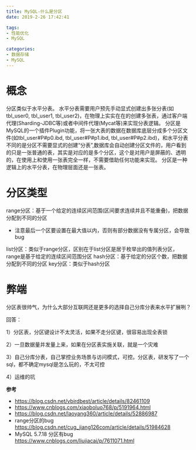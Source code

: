 ```yaml
---
title: MySQL-什么是分区
date: 2019-2-26 17:42:41

tags:
- 性能优化
- MySQL

categories:
- 数据存储
- MySQL
---
```


# 概念
分区类似于水平分表。
水平分表需要用户预先手动显式创建出多张分表(如tbl_user0, tbl_user1, tbl_user2)，在物理上实实在在的创建多张表，通过客户端代理(Sharding-JDBC等)或者中间件代理(Mycat等)来实现分表逻辑。
分区是MySQL的一个插件Plugin功能，将一张大表的数据在数据库底层分成多个分区文件(如tbl_user#P#p0.ibd, tbl_user#P#p1.ibd, tbl_user#P#p2.ibd)，和水平分表不同的是分区不需要显式的创建“分表”,数据库会自动创建分区文件的，用户看到的只是一张普通的表，其实是对应的是多个分区，这个是对用户是屏蔽的、透明的，在使用上和使用一张表完全一样，不需要借助任何功能来实现。
分区是一种逻辑上的水平分表，在物理层面还是一张表。

# 分区类型
range分区：基于一个给定的连续区间范围(区间要求连续并且不能重叠)，把数据分配到不同的分区
- 注意最后一个区要设置在最大值以内，否则有部分数据没有专属分区，会导致bug

list分区：类似于range分区，区别在于list分区是居于枚举出的值列表分区，range是基于给定的连续区间范围分区
hash分区：基于给定的分区个数，把数据分配到不同的分区
key分区：类似于hash分区

# 弊端
分区表很帅气，为什么大部分互联网还是更多的选择自己分库分表来水平扩展咧？

回答：

1）分区表，分区键设计不太灵活，如果不走分区键，很容易出现全表锁

2）一旦数据量并发量上来，如果在分区表实施关联，就是一个灾难

3）自己分库分表，自己掌控业务场景与访问模式，可控。分区表，研发写了一个sql，都不确定mysql是怎么玩的，不太可控

4）运维的坑


**参考**
- https://blog.csdn.net/vbirdbest/article/details/82461109
- https://www.cnblogs.com/xiaoboluo768/p/5191964.html
- https://blog.csdn.net/laoyang360/article/details/52886987
- range分区的bug https://blog.csdn.net/cug_jiang126com/article/details/51984628
- MySQL 5.7.18 分区有bug https://www.cnblogs.com/liujiacai/p/7611071.html